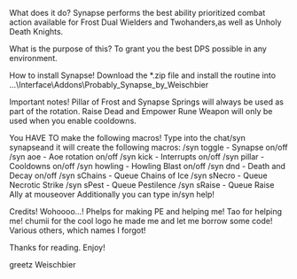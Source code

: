 What does it do?
Synapse performs the best ability prioritized combat action available for Frost Dual Wielders and Twohanders,as well as Unholy Death Knights.

What is the purpose of this?
To grant you the best DPS possible in any environment.

How to install Synapse!
Download the *.zip file and install the routine into ...\Interface\Addons\Probably_Synapse_by_Weischbier

Important notes!
Pillar of Frost and Synapse Springs will always be used as part of the rotation. Raise Dead and Empower Rune Weapon will only be used when you enable cooldowns.

You HAVE TO make the following macros! Type into the chat/syn synapseand it will create the following macros:
/syn toggle - Synapse on/off
/syn aoe - Aoe rotation on/off
/syn kick - Interrupts on/off
/syn pillar - Cooldowns on/off
/syn howling - Howling Blast on/off
/syn dnd - Death and Decay on/off
/syn sChains - Queue Chains of Ice
/syn sNecro - Queue Necrotic Strike
/syn sPest - Queue Pestilence
/syn sRaise - Queue Raise Ally at mouseover
Additionally you can type in/syn help!

Credits! Wohoooo...!
Phelps for making PE and helping me!
Tao for helping me!
chumii for the cool logo he made me and let me borrow some code!
Various others, which names I forgot!

Thanks for reading. Enjoy!

greetz Weischbier
